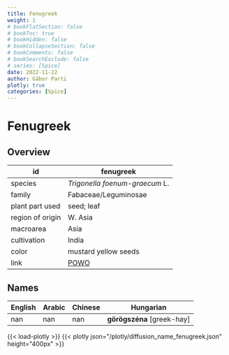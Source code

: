 ```yaml
---
title: Fenugreek
weight: 1
# bookFlatSection: false
# bookToc: true
# bookHidden: false
# bookCollapseSection: false
# bookComments: false
# bookSearchExclude: false
# series: [Spice]
date: 2022-11-22
author: Gábor Parti
plotly: true
categories: [Spice]
---
```


# Fenugreek

## Overview

|       id       |                     fenugreek                     |
|----------------|---------------------------------------------------|
|     species    |           *Trigonella foenum-graecum* L.          |
|     family     |                Fabaceae/Leguminosae               |
| plant part used|                     seed; leaf                    |
|region of origin|                      W. Asia                      |
|    macroarea   |                        Asia                       |
|   cultivation  |                       India                       |
|      color     |                mustard yellow seeds               |
|      link      |[POWO](https://powo.science.kew.org/taxon/523957-1)|

## Names

|English|Arabic|Chinese|         Hungarian        |
|-------|------|-------|--------------------------|
|  nan  |  nan |  nan  |**görögszéna** [greek-hay]|

{{< load-plotly >}}
{{< plotly json="/plotly/diffusion_name_fenugreek.json" height="400px" >}}